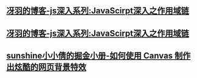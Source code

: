 
## [冴羽的博客-js深入系列:JavaScirpt深入之作用域链](https://github.com/mqyqingfeng/Blog/issues/6)

## [冴羽的博客-js深入系列:JavaScirpt深入之作用域链](https://github.com/mqyqingfeng/Blog/issues/7)





## [sunshine小小倩的掘金小册-如何使用 Canvas 制作出炫酷的网页背景特效](https://juejin.im/book/5a0ab8e2f265da43111fbab2)
